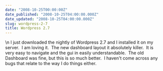 ```yaml
---
date: "2008-10-25T00:00:00Z"
date_published: "2008-10-25T04:00:00.000Z"
date_updated: "2008-10-25T04:00:00.000Z"
slug: wordpress-2-7
title: Wordpress 2.7
---
```


\n    I just downloaded the nightly of Wordpress 2.7 and I installed it on my server.  I am loving it.  The new dashboard layout it absolutely killer.  It is very easy to navigate and the gui in easily understandable.  The old Dashboard was fine, but this is so much better.  I haven't come across any bugs that relate to the way I do things either.
